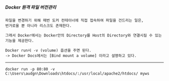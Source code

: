 <h5> Docker 원격 파일 버전관리 </h5>

    파일을 변경하기 위해 매번 도커 컨테이너에 직접 접속하여 파일을 건드리는 일은,
    번거로울 뿐 아니라 리스크도 존재한다. 

    그래서 Docker에서는 Docker안의 Directory를 Host의 Directory와 연결시킬 수 있는 기능을 제공한다.

    Docker run시 -v (volume) 옵션을 주면 된다.
    -> Docker Docs에서는 [Bind mount a volume] 이라고 설명하고 있다.

---

    docker run -p 80:80 -v C:\Users\audgn\Downloads\htdocs/:/usr/local/apache2/htdocs/ myws